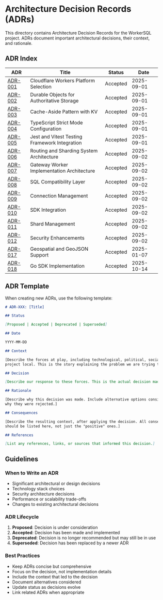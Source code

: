 # Architecture Decision Records (ADRs)

This directory contains Architecture Decision Records for the WorkerSQL project.
ADRs document important architectural decisions, their context, and rationale.

## ADR Index

| ADR                                               | Title                                         | Status   | Date       |
| ------------------------------------------------- | --------------------------------------------- | -------- | ---------- |
| [ADR-001](./001-cloudflare-workers-platform.md)   | Cloudflare Workers Platform Selection         | Accepted | 2025-09-01 |
| [ADR-002](./002-durable-objects-storage.md)       | Durable Objects for Authoritative Storage     | Accepted | 2025-09-01 |
| [ADR-003](./003-cache-aside-pattern.md)           | Cache-Aside Pattern with KV                   | Accepted | 2025-09-01 |
| [ADR-004](./004-typescript-strict-mode.md)        | TypeScript Strict Mode Configuration          | Accepted | 2025-09-01 |
| [ADR-005](./005-jest-vitest-testing.md)           | Jest and Vitest Testing Framework Integration | Accepted | 2025-09-01 |
| [ADR-006](./006-routing-sharding-system.md)       | Routing and Sharding System Architecture      | Accepted | 2025-09-02 |
| [ADR-007](./007-gateway-worker-implementation.md) | Gateway Worker Implementation Architecture    | Accepted | 2025-09-02 |
| [ADR-008](./008-sql-compatibility-layer.md)       | SQL Compatibility Layer                       | Accepted | 2025-09-02 |
| [ADR-009](./009-connection-management.md)         | Connection Management                         | Accepted | 2025-09-02 |
| [ADR-010](./010-sdk-integration.md)               | SDK Integration                               | Accepted | 2025-09-02 |
| [ADR-011](./011-shard-management.md)              | Shard Management                              | Accepted | 2025-09-02 |
| [ADR-012](./012-security-enhancements.md)         | Security Enhancements                         | Accepted | 2025-09-02 |
| [ADR-017](./017-geospatial.md)                    | Geospatial and GeoJSON Support                | Accepted | 2025-01-07 |
| [ADR-018](./018-go-sdk.md)                        | Go SDK Implementation                         | Accepted | 2025-10-14 |

## ADR Template

When creating new ADRs, use the following template:

```markdown
# ADR-XXX: [Title]

## Status

[Proposed | Accepted | Deprecated | Superseded]

## Date

YYYY-MM-DD

## Context

[Describe the forces at play, including technological, political, social, and
project local. This is the story explaining the problem we are trying to solve.]

## Decision

[Describe our response to these forces. This is the actual decision made.]

## Rationale

[Describe why this decision was made. Include alternative options considered and
why they were rejected.]

## Consequences

[Describe the resulting context, after applying the decision. All consequences
should be listed here, not just the "positive" ones.]

## References

[List any references, links, or sources that informed this decision.]
```

## Guidelines

### When to Write an ADR

- Significant architectural or design decisions
- Technology stack choices
- Security architecture decisions
- Performance or scalability trade-offs
- Changes to existing architectural decisions

### ADR Lifecycle

1. **Proposed**: Decision is under consideration
2. **Accepted**: Decision has been made and implemented
3. **Deprecated**: Decision is no longer recommended but may still be in use
4. **Superseded**: Decision has been replaced by a newer ADR

### Best Practices

- Keep ADRs concise but comprehensive
- Focus on the decision, not implementation details
- Include the context that led to the decision
- Document alternatives considered
- Update status as decisions evolve
- Link related ADRs when appropriate
